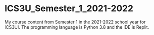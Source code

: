# ICS3U_Semester_1_2021-2022
My course content from Semester 1 in the 2021-2022 school year for ICS3UI. The programming language is Python 3.8 and the IDE is Replit.
